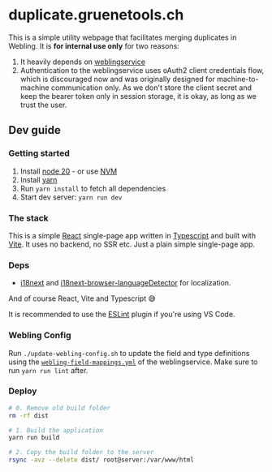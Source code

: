 # duplicate.gruenetools.ch

This is a simple utility webpage that facilitates merging duplicates in Webling.
It is **for internal use only** for two reasons:

1. It heavily depends on
   [weblingservice](https://github.com/grueneschweiz/weblingservice)
1. Authentication to the weblingservice uses oAuth2 client credentials flow,
   which is discouraged now and was originally designed for machine-to-machine
   communication only. As we don't store the client secret and keep the bearer
   token only in session storage, it is okay, as long as we trust the user.

## Dev guide

### Getting started

1. Install [node 20](https://nodejs.org/) - or use [NVM](https://github.com/nvm-sh/nvm)
1. Install [yarn](https://yarnpkg.com/getting-started/install)
1. Run `yarn install` to fetch all dependencies
1. Start dev server: `yarn run dev`

### The stack

This is a simple [React](https://react.dev/) single-page app written in
[Typescript](https://www.typescriptlang.org/) and built with
[Vite](https://vitejs.dev/). It uses no backend, no SSR etc. Just a plain simple
single-page app.

### Deps

- [i18next](https://www.i18next.com/) and
  [i18next-browser-languageDetector](https://github.com/i18next/i18next-browser-languageDetector) for
  localization.

And of course React, Vite and Typescript 😅

It is recommended to use the
[ESLint](https://marketplace.visualstudio.com/items?itemName=dbaeumer.vscode-eslint)
plugin if you're using VS Code.

### Webling Config

Run `./update-webling-config.sh` to update the field and type definitions using
the
[`webling-field-mappings.yml`](https://github.com/grueneschweiz/weblingservice/blob/master/config/webling-field-mappings.yml)
of the weblingservice. Make sure to run `yarn run lint` after.

### Deploy

```bash
# 0. Remove old build folder
rm -rf dist

# 1. Build the application
yarn run build

# 2. Copy the build folder to the server
rsync -avz --delete dist/ root@server:/var/www/html
```
